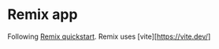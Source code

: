 # Remix app

Following [Remix quickstart](https://remix.run/docs/en/main/start/quickstart).
Remix uses [vite][https://vite.dev/]